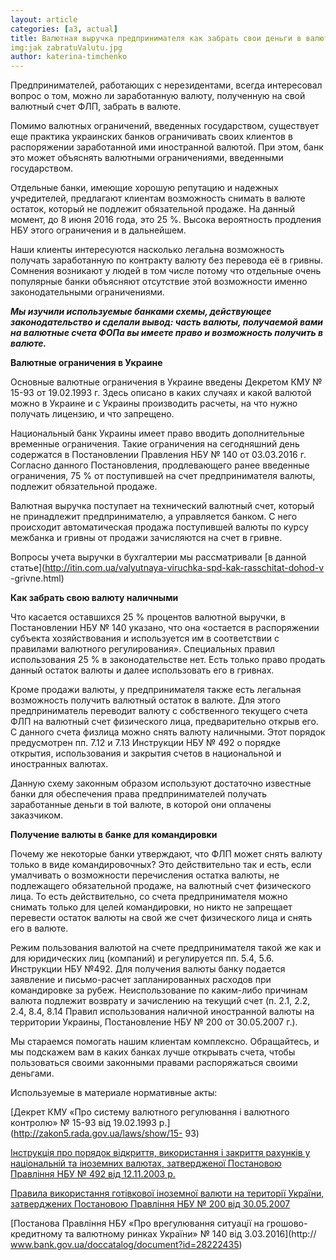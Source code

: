```yaml
---
layout: article
categories: [a3, actual]
title: Валютная выручка предпринимателя как забрать свои деньги в валюте
img:jak zabratuValutu.jpg
author: katerina-timchenko
---
```

Предпринимателей, работающих с нерезидентами, всегда интересовал вопрос о том, можно ли заработанную валюту, полученную на свой 
валютный счет ФЛП, забрать в валюте.

Помимо валютных ограничений, введенных государством, существует еще практика украинских банков ограничивать своих клиентов в 
распоряжении заработанной ими иностранной валютой. При этом, банк это может объяснять валютными ограничениями, введенными 
государством.

Отдельные банки, имеющие хорошую репутацию и надежных учредителей, предлагают клиентам возможность снимать в валюте остаток, 
который не подлежит обязательной продаже. На данный момент, до 8 июня 2016 года, это 25 %. Высока вероятность продления НБУ этого
ограничения и в дальнейшем.

Наши клиенты интересуются насколько легальна возможность получать заработанную по контракту валюту без перевода её в гривны. Сомнения
возникают у людей в том числе потому что отдельные очень популярные банки объясняют отсутствие этой возможности именно законодательными ограничениями. 

***Мы изучили используемые банками схемы, действующее законодательство и сделали вывод: часть валюты, получаемой вами на валютные счета ФОПа вы имеете право и возможность получить в валюте.*** 

**Валютные ограничения в Украине**

Основные валютные ограничения в Украине введены Декретом КМУ № 15-93 от 19.02.1993 г. Здесь описано в каких случаях и какой валютой
можно в Украине и с Украины производить расчеты, на что нужно получать лицензию, и что запрещено. 

Национальный банк Украины имеет право вводить дополнительные временные ограничения. Такие ограничения на сегодняшний день содержатся в 
Постановлении Правления НБУ № 140 от 03.03.2016 г.  Согласно данного Постановления, продлевающего ранее введенные ограничения, 75 % от 
поступившей на счет предпринимателя валюты, подлежит обязательной продаже.

Валютная выручка поступает на технический валютный счет, который не принадлежит предпринимателю, а управляется банком. С него 
происходит автоматическая продажа поступившей валюты по курсу межбанка и гривны от продажи зачисляются на счет в гривне. 

Вопросы учета выручки в бухгалтерии мы рассматривали [в данной статье](http://itin.com.ua/valyutnaya-viruchka-spd-kak-rasschitat-dohod-v
-grivne.html)

**Как забрать свою валюту наличными**

Что касается оставшихся 25 % процентов валютной выручки, в Постановлении НБУ № 140 указано, что она «остается в распоряжении субъекта 
хозяйствования и используется им в соответствии с правилами валютного регулирования». Специальных правил использования 25 % в 
законодательстве нет. Есть только право продать данный остаток валюты и далее использовать его в гривнах.

Кроме продажи валюты, у предпринимателя также есть легальная возможность получить валютный остаток в валюте. Для этого предприниматель
переводит валюту с собственного текущего счета ФЛП на валютный счет физического лица, предварительно открыв его. С данного счета 
физлица можно снять валюту наличными. Этот порядок предусмотрен пп. 7.12 и 7.13 Инструкции НБУ № 492 о порядке открытия, использования
и закрытия счетов в национальной и иностранных валютах.

Данную схему законным образом используют достаточно известные банки для обеспечения права предпринимателей получать заработанные деньги
в той валюте, в которой они оплачены заказчиком.

**Получение валюты в банке для командировки**

Почему же некоторые банки утверждают, что ФЛП может снять валюту только в виде командировочных? Это действительно так и есть, если 
умалчивать о возможности перечисления остатка валюты, не подлежащего обязательной продаже, на валютный счет физического лица. 
То есть действительно, со счета предпринимателя можно снимать только для целей командировки, но никто не запрещает перевести остаток 
валюты на свой же счет физического лица и снять его в валюте.

Режим пользования валютой на счете предпринимателя такой же как и для юридических лиц (компаний) и регулируется пп. 5.4, 5.6. 
Инструкции НБУ №492. Для получения валюты банку подается заявление и письмо-расчет запланированных расходов при командировке за рубеж.
Неиспользование по каким-либо причинам валюта подлежит возврату и зачислению на текущий счет (п. 2.1, 2.2, 2.4, 8.4, 8.14 Правил 
использования наличной иностранной валюты на территории Украины, Постановление НБУ № 200 от 30.05.2007 г.).

Мы стараемся помогать нашим клиентам комплексно. Обращайтесь, и мы подскажем вам в каких банках лучше открывать счета, чтобы 
пользоваться своими законными правами распоряжаться своими деньгами. 

Используемые в материале нормативные акты:

[Декрет КМУ «Про систему валютного регулювання і валютного контролю» № 15-93 від 19.02.1993 р.](http://zakon5.rada.gov.ua/laws/show/15-
93)

[Інструкція про порядок відкриття, використання і закриття рахунків у національній та іноземних валютах, затвердженої Постановою 
Правління НБУ № 492 від 12.11.2003 р.](http://zakon3.rada.gov.ua/laws/show/z1172-03/print1443792534786051)

[Правила використання готівкової іноземної валюти на території України, затверджених Постановою Правління НБУ № 200 від 30.05.2007](http://zakon0.rada.gov.ua/laws/show/z0656-07)

[Постанова Правління НБУ «Про врегулювання ситуації на грошово-кредитному та валютному ринках України» № 140 від 3.03.2016](http://
www.bank.gov.ua/doccatalog/document?id=28222435)
